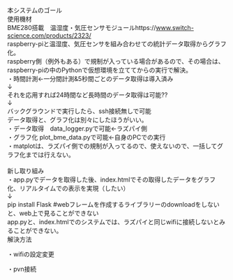 本システムのゴール<br>
使用機材<br>
BME280搭載　温湿度・気圧センサモジュールhttps://www.switch-science.com/products/2323/<br>
raspberry-piと温湿度、気圧センサを組み合わせての統計データ取得からグラフ化。<br>
raspberry側（例外もある）で規制が入っている場合があるので、その場合は、raspberry-piの中のPythonで仮想環境を立ててからの実行で解決。<br>
・時間計測←一分間計測&5秒間ごとのデータ取得は導入済み<br>
↓<br>
それを応用すれば24時間など長時間のデータ取得は可能??<br>
↓<br>
バックグラウンドで実行したら、ssh接続無しで可能<br>
データ取得と、グラフ化は別々にしたほうがいい。<br>
・データ取得　data_logger.pyで可能←ラズパイ側<br>
・グラフ化 plot_bme_data.pyで可能←自身のPCでの実行<br>
・matplotは、ラズパイ側での規制が入ってるので、使えないので、一括してグラフ化までは行えない。<br>
<br>
新し取り組み<br>
・app.pyでデータを取得した後、index.htmlでその取得したデータをグラフ化、リアルタイムでの表示を実現（したい）<br>
↓<br>
pip install Flask #webフレームを作成するライブラリーのdownloadをしないと、web上で見ることができない<br>
app.pyと、index.htmlでのシステムでは、ラズパイと同じwifiに接続しないとみることができない。<br>
解決方法<p>
・wifiの設定変更<p>
・pvn接続
